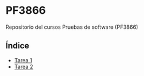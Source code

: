 # PF3866
Repositorio del cursos Pruebas de software (PF3866)

## Índice

- [Tarea 1](./Tarea%201/Readme.md)
- [Tarea 2](./Tarea%202/Readme.md)